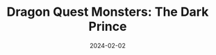 ---
title: 'Dragon Quest Monsters: The Dark Prince'
tags:
  - platform_switch
  - genre_rpg
note: Master Edition - Multi-Language
physical: true
digital: false
guide: false
pending: false
date: 2024-02-02
---